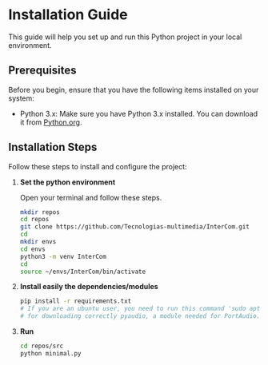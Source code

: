 # Installation Guide

This guide will help you set up and run this Python project in your local environment.

## Prerequisites

Before you begin, ensure that you have the following items installed on your system:

- Python 3.x: Make sure you have Python 3.x installed. You can download it from [Python.org](https://www.python.org/downloads/).

## Installation Steps

Follow these steps to install and configure the project:

1. **Set the python environment**

   Open your terminal and follow these steps.

   ```bash
   mkdir repos
   cd repos
   git clone https://github.com/Tecnologias-multimedia/InterCom.git
   cd
   mkdir envs
   cd envs
   python3 -m venv InterCom
   cd
   source ~/envs/InterCom/bin/activate
   ```
   
2. **Install easily the dependencies/modules**


   ```bash
   pip install -r requirements.txt
   # If you are an ubuntu user, you need to run this command 'sudo apt install portaudio19-dev python3-pyaudio' without the quotes,
   # for downloading correctly pyaudio, a module needed for PortAudio.
   
3. **Run**

   ```bash
   cd repos/src
   python minimal.py
   ```

